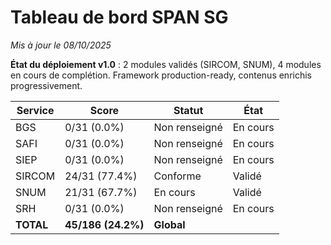 # Tableau de bord SPAN SG
*Mis à jour le 08/10/2025*

**État du déploiement v1.0** : 2 modules validés (SIRCOM, SNUM), 4 modules en cours de complétion. Framework production-ready, contenus enrichis progressivement.

| Service | Score | Statut | État |
|---------|-------|--------|------|
| BGS | 0/31 (0.0%) | Non renseigné | En cours |
| SAFI | 0/31 (0.0%) | Non renseigné | En cours |
| SIEP | 0/31 (0.0%) | Non renseigné | En cours |
| SIRCOM | 24/31 (77.4%) | Conforme | Validé |
| SNUM | 21/31 (67.7%) | En cours | Validé |
| SRH | 0/31 (0.0%) | Non renseigné | En cours |
| **TOTAL** | **45/186 (24.2%)** | **Global** | |
